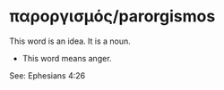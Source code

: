# παροργισμός/parorgismos
This word is an idea. It is a noun.
* This word means anger.

See: Ephesians 4:26
